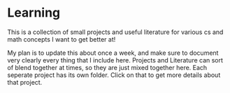 # Learning
This is a collection of small projects and useful literature for various cs and math concepts I want to get better at!

My plan is to update this about once a week, and make sure to document very clearly every thing that I include here.  Projects and Literature can sort of blend together at times, so they are just mixed together here.  Each seperate project has its own folder.  Click on that to get more details about that project.